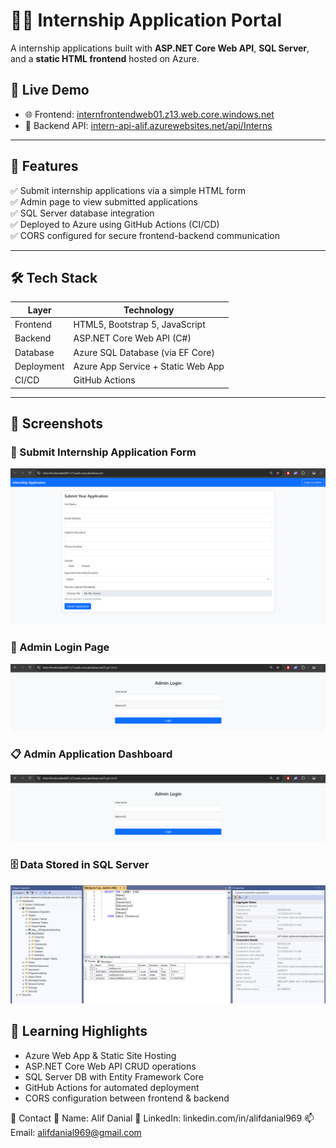 # 🧑‍💻 Internship Application Portal

A internship applications built with **ASP.NET Core Web API**, **SQL Server**, and a **static HTML frontend** hosted on Azure.

## 🚀 Live Demo

- 🌐 Frontend: [internfrontendweb01.z13.web.core.windows.net](https://internfrontendweb01.z13.web.core.windows.net)
- 🔗 Backend API: [intern-api-alif.azurewebsites.net/api/Interns](https://intern-api-alif.azurewebsites.net/api/Interns)

---

## 📌 Features

✅ Submit internship applications via a simple HTML form  
✅ Admin page to view submitted applications  
✅ SQL Server database integration  
✅ Deployed to Azure using GitHub Actions (CI/CD)  
✅ CORS configured for secure frontend-backend communication  

---

## 🛠️ Tech Stack

| Layer       | Technology                        |
|------------|------------------------------------|
| Frontend    | HTML5, Bootstrap 5, JavaScript     |
| Backend     | ASP.NET Core Web API (C#)          |
| Database    | Azure SQL Database (via EF Core)   |
| Deployment  | Azure App Service + Static Web App |
| CI/CD       | GitHub Actions                     |

---

## 📸 Screenshots

### 📝 Submit Internship Application Form  
![Submit Form Screenshot](screenshots/submit-form.png)

### 🔐 Admin Login Page  
![Admin Login Screenshot](screenshots/admin-login.png)

### 📋 Admin Application Dashboard  
![Admin Dashboard Screenshot](screenshots/admin-login.png)

### 🗄️ Data Stored in SQL Server  
![SQL Server Screenshot](screenshots/sql-server-database.png)






## 🧠 Learning Highlights


- Azure Web App & Static Site Hosting
- ASP.NET Core Web API CRUD operations
- SQL Server DB with Entity Framework Core
- GitHub Actions for automated deployment
- CORS configuration between frontend & backend






📧 Contact
👤 Name: Alif Danial
💼 LinkedIn: linkedin.com/in/alifdanial969
📫 Email: alifdanial969@gmail.com

